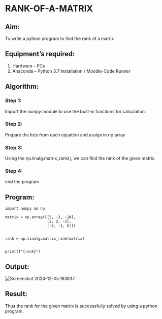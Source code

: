 # RANK-OF-A-MATRIX
## Aim:
To write a python program to find the rank of a matrix
## Equipment’s required:
1. 	Hardware – PCs
2. 	Anaconda – Python 3.7 Installation / Moodle-Code Runner
## Algorithm:
### Step 1:
Import the numpy module to use the built-in functions for calculation.

### Step 2:
Prepare the lists from each equation and assign in np.array

### Step 3:
Using the np.linalg.matrix_rank(), we can find the rank of the given matrix.

### Step 4:
end the program
## Program:
```
import numpy as np

matrix = np.array([[5, -3, -10],
                   [2, 2, -3],
                   [-3, -1, 5]])


rank = np.linalg.matrix_rank(matrix)


print(f"{rank}")

```

## Output:
![Screenshot 2024-12-05 183837](https://github.com/user-attachments/assets/0a971117-775d-401d-a357-f6a417396ffe)

## Result:
Thus the rank for the given matrix is successfully solved by  using a python program.

